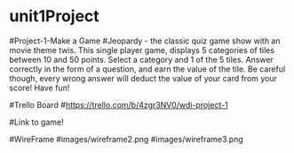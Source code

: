 # unit1Project
#Project-1-Make a Game
#Jeopardy - the classic quiz game show with an movie theme twis. This single player game, displays 5 categories of tiles between 10 and 50 points. Select a category and 1 of the 5 tiles. Answer correctly in the form of a question, and earn the value of the tile. Be careful though, every wrong answer will deduct the value of your card from your score! Have fun!

#Trello Board
#https://trello.com/b/4zgr3NV0/wdi-project-1

#Link to game!


#WireFrame
#images/wireframe2.png
#images/wireframe3.png




